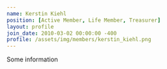 ```yaml
---
name: Kerstin Kiehl
position: [Active Member, Life Member, Treasurer]
layout: profile
join_date: 2010-03-02 00:00:00 -400
profile: /assets/img/members/kerstin_kiehl.png
---
```

Some information